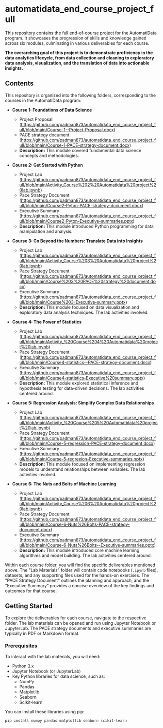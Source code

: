# automatidata_end_course_project_full

This repository contains the full end-of-course project for the AutomatiData program. It showcases the progression of skills and knowledge gained across six modules, culminating in various deliverables for each course.

**The overarching goal of this project is to demonstrate proficiency in the data analytics lifecycle, from data collection and cleaning to exploratory data analysis, visualization, and the translation of data into actionable insights.**

## Contents

This repository is organized into the following folders, corresponding to the courses in the AutomatiData program:

* **Course 1: Foundations of Data Science**
    * Project Proposal (https://github.com/padman873/automatidata_end_course_project_full/blob/main/Course-1--Project-Proposal.docx)
    * PACE strategy document (https://github.com/padman873/automatidata_end_course_project_full/blob/main/Course-1-PACE-strategy-document.docx)
    * **Description:** This module covered fundamental data science concepts and methodologies.

* **Course 2: Get Started with Python**
    * Project Lab (https://github.com/padman873/automatidata_end_course_project_full/blob/main/Activity_Course%202%20Automatidata%20project%20lab.ipynb)
    * Pace Strategy Document (https://github.com/padman873/automatidata_end_course_project_full/blob/main/Course2-Pyton-PACE-strategy-document.docx)
    * Executive Summary (https://github.com/padman873/automatidata_end_course_project_full/blob/main/Course2-Pyton-Executive-summaries.pptx)
    * **Description:** This module introduced Python programming for data manipulation and analysis.

* **Course 3: Go Beyond the Numbers: Translate Data into Insights**
    * Project Lab (https://github.com/padman873/automatidata_end_course_project_full/blob/main/Activity_Course%203%20Automatidata%20project%20lab.ipynb)
    * Pace Strategy Document (https://github.com/padman873/automatidata_end_course_project_full/blob/main/Course%203%20PACE%20strategy%20document.docx)
    * Executive Summary (https://github.com/padman873/automatidata_end_course_project_full/blob/main/Course%203-Executive-summary.pptx)
    * **Description:** This module focused on data visualization and exploratory data analysis techniques. The lab activities involved.
* **Course 4: The Power of Statistics**
    * Project Lab (https://github.com/padman873/automatidata_end_course_project_full/blob/main/Activity_%20Course%204%20Automatidata%20project%20lab.ipynb)
    * Pace Strategy Document (https://github.com/padman873/automatidata_end_course_project_full/blob/main/Course4-statistics--PACE-strategy-document.docx)
    * Executive Summary (https://github.com/padman873/automatidata_end_course_project_full/blob/main/Course4-statistics-Executive%20summary.pptx)
    * **Description:** This module explored statistical inference and hypothesis testing for data-driven decisions. The lab activities centered around.

* **Course 5: Regression Analysis: Simplify Complex Data Relationships**
    * Project Lab (https://github.com/padman873/automatidata_end_course_project_full/blob/main/Activity_%20Course%205%20Automatidata%20project%20lab.ipynb)
    * Pace Strategy Document (https://github.com/padman873/automatidata_end_course_project_full/blob/main/Course-5-regression-PACE-strategy-document.docx)
    * Executive Summary (https://github.com/padman873/automatidata_end_course_project_full/blob/main/Course-5-regreeion-Executive-summaries.pptx)
    * **Description:** This module focused on implementing regression models to understand relationships between variables. The lab activities involved. 
* **Course 6: The Nuts and Bolts of Machine Learning**
    * Project Lab (https://github.com/padman873/automatidata_end_course_project_full/blob/main/Activity_Course%206%20Automatidata%20project%20lab.ipynb)
    * Pace Strategy Document (https://github.com/padman873/automatidata_end_course_project_full/blob/main/Course-6-Nuts%26Bolts-PACE-strategy-document.docx)
    * Executive Summary (https://github.com/padman873/automatidata_end_course_project_full/blob/main/Course-6-Nuts%26Bolts--Executive-summaries.pptx)
    * **Description:** This module introduced core machine learning algorithms and model building. The lab activities centered around.

Within each course folder, you will find the specific deliverables mentioned above. The "Lab Materials" folder will contain code notebooks (`.ipynb` files), datasets, and any supporting files used for the hands-on exercises. The "PACE Strategy Document" outlines the planning and approach, and the "Executive Summary" provides a concise overview of the key findings and outcomes for that course.

## Getting Started

To explore the deliverables for each course, navigate to the respective folder. The lab materials can be opened and run using Jupyter Notebook or JupyterLab. The PACE strategy documents and executive summaries are typically in PDF or Markdown format.

### Prerequisites

To interact with the lab materials, you will need:

* Python 3.x
* Jupyter Notebook (or JupyterLab)
* Key Python libraries for data science, such as:
    * NumPy
    * Pandas
    * Matplotlib
    * Seaborn
    * Scikit-learn

You can install these libraries using pip:

```bash
pip install numpy pandas matplotlib seaborn scikit-learn
